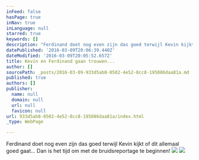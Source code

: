 ```yaml
---
inFeed: false
hasPage: true
inNav: true
inLanguage: null
starred: true
keywords: []
description: "Ferdinand doet nog even zijn das goed terwijl Kevin kijkt of dit allemaal goed gaat... Dan is het tijd om met de bruidsreportage te beginnen!\_"
datePublished: '2016-03-09T20:06:39.440Z'
dateModified: '2016-03-09T20:05:52.657Z'
title: Kevin en Ferdinand gaan trouwen...
author: []
sourcePath: _posts/2016-03-09-933d5ab8-0502-4e52-8cc8-195086daa81a.md
published: true
authors: []
publisher:
  name: null
  domain: null
  url: null
  favicon: null
url: 933d5ab8-0502-4e52-8cc8-195086daa81a/index.html
_type: WebPage

---
```

Ferdinand doet nog even zijn das goed terwijl Kevin kijkt of dit allemaal goed gaat... Dan is het tijd om met de bruidsreportage te beginnen! ![](https://s3-us-west-2.amazonaws.com/the-grid-img/p/d6c6ac958ba4f91d427a96862f25a9b15ae8337e.jpg)
![](https://the-grid-user-content.s3-us-west-2.amazonaws.com/7f340b53-c835-46a9-aa2c-b2bb9c7854a2.jpg)